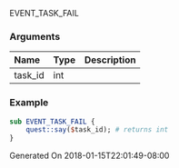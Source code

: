 EVENT_TASK_FAIL
### Arguments
**Name**|**Type**|**Description**
:-----|:-----|:-----
task_id|int|
### Example
```perl
sub EVENT_TASK_FAIL {
	quest::say($task_id); # returns int
}
```

Generated On 2018-01-15T22:01:49-08:00